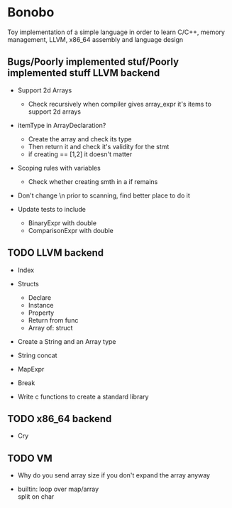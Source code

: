 # Bonobo

Toy implementation of a simple language in order to learn C/C++, memory management, LLVM, x86_64 assembly and language design


## Bugs/Poorly implemented stuf/Poorly implemented stuff  LLVM backend


* Support 2d Arrays
    * Check recursively when compiler gives array_expr it's items to support 2d arrays

* itemType in ArrayDeclaration?
    * Create the array and check its type 
    * Then return it and check it's validity for the stmt
    * if creating == [1,2] it doesn't matter

* Scoping rules with variables
    * Check whether creating smth in a if remains

* Don't change \n prior to scanning, find better place to do it

* Update tests to include
    * BinaryExpr with double
    * ComparisonExpr with double


## TODO LLVM backend

* Index

* Structs
    * Declare
    * Instance
    * Property
    * Return from func
    * Array of:
        struct
* Create a String and an Array type

* String concat

* MapExpr

* Break

* Write c functions to create a standard library

## TODO x86_64 backend

* Cry


## TODO VM 

* Why do you send array size if you don't expand the array anyway

* builtin:
    loop over map/array    
    split on char
